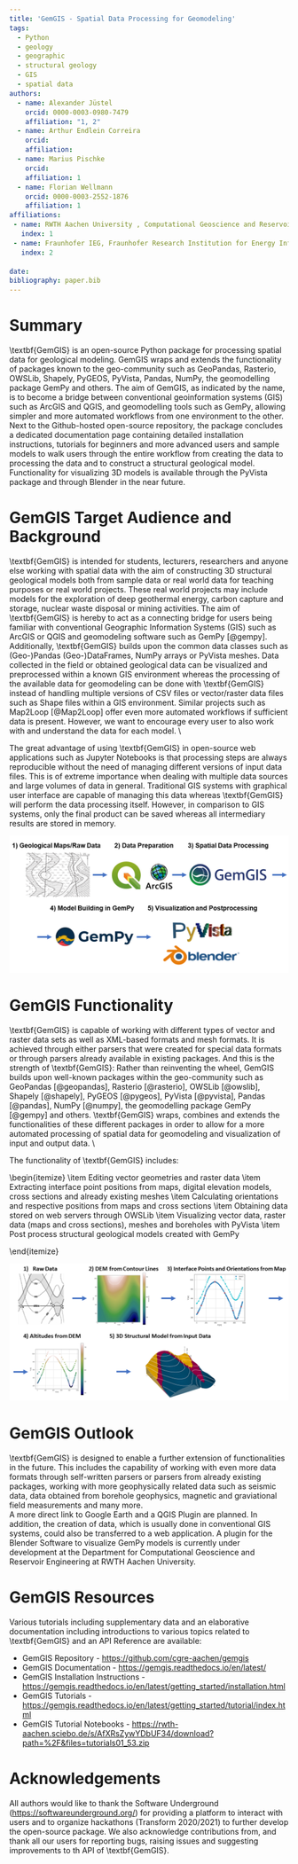 ```yaml
---
title: 'GemGIS - Spatial Data Processing for Geomodeling'
tags:
  - Python
  - geology 
  - geographic
  - structural geology
  - GIS
  - spatial data
authors:
  - name: Alexander Jüstel
    orcid: 0000-0003-0980-7479
    affiliation: "1, 2"
  - name: Arthur Endlein Correira
    orcid: 
    affiliation: 
  - name: Marius Pischke
    orcid:
    affiliation: 1
  - name: Florian Wellmann
    orcid: 0000-0003-2552-1876
    affiliation: 1
affiliations:
 - name: RWTH Aachen University , Computational Geoscience and Reservoir Engineering, Wüllnerstraße 2, 52062 Aachen, Germany
   index: 1
 - name: Fraunhofer IEG, Fraunhofer Research Institution for Energy Infrastructures and Geothermal Systems, Am Hochschulcampus 1, 44801 Bochum, Germany
   index: 2

date: 
bibliography: paper.bib
---
```


# Summary

\textbf{GemGIS} is an open-source Python package for processing spatial data for geological modeling. GemGIS wraps and extends the functionality of packages known to the geo-community such as GeoPandas, Rasterio, OWSLib, Shapely, PyGEOS, PyVista, Pandas, NumPy, the geomodelling package GemPy and others. The aim of GemGIS, as indicated by the name, is to become a bridge between conventional geoinformation systems (GIS) such as ArcGIS and QGIS, and geomodelling tools such as GemPy, allowing simpler and more automated workflows from one environment to the other. Next to the Github-hosted open-source repository, the package concludes a dedicated documentation page containing detailed installation instructions, tutorials for beginners and more advanced users and sample models to walk users through the entire workflow from creating the data to processing the data and to construct a structural geological model. Functionality for visualizing 3D models is available through the PyVista package and through Blender in the near future.

# GemGIS Target Audience and Background

\textbf{GemGIS} is intended for students, lecturers, researchers and anyone else working with spatial data with the aim of constructing 3D structural geological models both from sample data or real world data for teaching purposes or real world projects. These real world projects may include models for the exploration of deep geothermal energy, carbon capture and storage, nuclear waste disposal or mining activities. The aim of \textbf{GemGIS} is hereby to act as a connecting bridge for users being familiar with conventional Geographic Information Systems (GIS) such as ArcGIS or QGIS and geomodeling software such as GemPy [@gempy]. Additionally, \textbf{GemGIS} builds upon the common data classes such as (Geo-)Pandas (Geo-)DataFrames, NumPy arrays or PyVista meshes. Data collected in the field or obtained geological data can be visualized and preprocessed within a known GIS environment whereas the processing of the available data for geomodeling can be done with \textbf{GemGIS} instead of handling multiple versions of CSV files or vector/raster data files such as Shape files within a GIS environment. Similar projects such as Map2Loop [@Map2Loop] offer even more automated workflows if sufficient data is present. However, we want to encourage every user to also work with and understand the data for each model. \

The great advantage of using \textbf{GemGIS} in open-source web applications such as Jupyter Notebooks is that processing steps are always reproducible without the need of managing different versions of input data files. This is of extreme importance when dealing with multiple data sources and large volumes of data in general. Traditional GIS systems with graphical user interface are capable of managing this data whereas \textbf{GemGIS} will perform the data processing itself. However, in comparison to GIS systems, only the final product can be saved whereas all intermediary results are stored in memory. 

![Graphical Workflow from raw geological data via data preparation in a GIS environment to GemGIS, model building in GemPy and visualization in PyVista and/or Blender. \label{fig1}](./images/fig1.png)

# GemGIS Functionality 
\textbf{GemGIS} is capable of working with different types of vector and raster data sets as well as XML-based formats and mesh formats. It is achieved through either parsers that were created for special data formats or through parsers already available in existing packages. And this is the strength of \textbf{GemGIS}: Rather than reinventing the wheel, GemGIS builds upon well-known packages within the geo-community such as GeoPandas [@geopandas], Rasterio [@rasterio], OWSLib [@owslib], Shapely [@shapely], PyGEOS [@pygeos], PyVista [@pyvista], Pandas [@pandas], NumPy [@numpy], the geomodelling package GemPy [@gempy] and others. \textbf{GemGIS} wraps, combines and extends the functionalities of these different packages in order to allow for a more automated processing of spatial data for geomodeling and visualization of input and output data. \

The functionality of \textbf{GemGIS} includes:

\begin{itemize}
    \item Editing vector geometries and raster data
    \item Extracting interface point positions from maps, digital elevation models, cross sections and already existing meshes
    \item Calculating orientations and respective positions from maps and cross sections
    \item Obtaining data stored on web servers through OWSLib
    \item Visualizing vector data, raster data (maps and cross sections), meshes and boreholes with PyVista
    \item Post process structural geological models created with GemPy
    
\end{itemize}

![Workflow from raw data to creating a digital elevation model, extracting interface points and orientations for geomodeling, extracting altitudes for geomodeling and building the final model. \label{fig2}](./images/fig2.png)


# GemGIS Outlook

\textbf{GemGIS} is designed to enable a further extension of functionalities in the future. This includes the capability of working with even more data formats through self-written parsers or parsers from already existing packages, working with more geophysically related data such as seismic data, data obtained from borehole geophysics, magnetic and graviational field measurements and many more. \
A more direct link to Google Earth and a QGIS Plugin are planned. In addition, the creation of data, which is usually done in conventional GIS systems, could also be transferred to a web application. A plugin for the Blender Software to visualize GemPy models is currently under development at the Department for Computational Geoscience and Reservoir Engineering at RWTH Aachen University. 


# GemGIS Resources 

Various tutorials including supplementary data and an elaborative documentation including introductions to various topics related to \textbf{GemGIS} and an API Reference are available:

- GemGIS Repository - https://github.com/cgre-aachen/gemgis
- GemGIS Documentation - https://gemgis.readthedocs.io/en/latest/
- GemGIS Installation Instructions - https://gemgis.readthedocs.io/en/latest/getting_started/installation.html
- GemGIS Tutorials - https://gemgis.readthedocs.io/en/latest/getting_started/tutorial/index.html
- GemGIS Tutorial Notebooks - https://rwth-aachen.sciebo.de/s/AfXRsZywYDbUF34/download?path=%2F&files=tutorials01_53.zip

# Acknowledgements

All authors would like to thank the Software Underground (https://softwareunderground.org/) for providing a platform to interact with users and to organize hackathons (Transform 2020/2021) to further develop the open-source package. 
We also acknowledge contributions from, and thank all our users for reporting bugs, raising issues and suggesting improvements to th API of \textbf{GemGIS}. 
